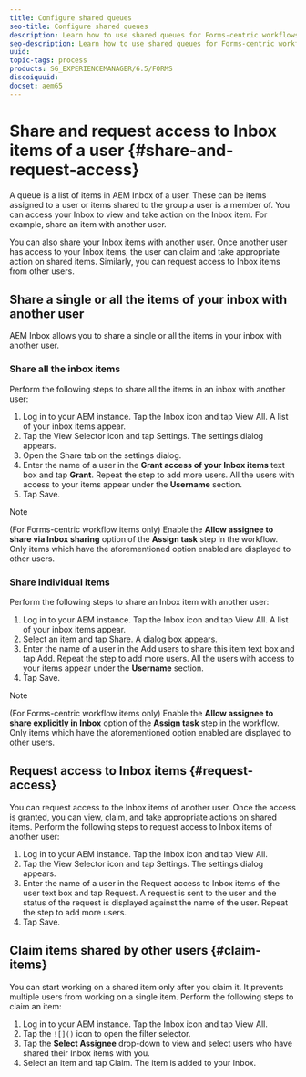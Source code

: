 ```yaml
---
title: Configure shared queues
seo-title: Configure shared queues
description: Learn how to use shared queues for Forms-centric workflows on AEM Forms on OSGi.
seo-description: Learn how to use shared queues for Forms-centric workflows on AEM Forms on OSGi.
uuid: 
topic-tags: process
products: SG_EXPERIENCEMANAGER/6.5/FORMS
discoiquuid: 
docset: aem65
---
```


# Share and request access to Inbox items of a user {#share-and-request-access}

A queue is a list of items in AEM Inbox of a user. These can be items assigned to a user or items shared to the group a user is a member of. You can access your Inbox to view and take action on the Inbox item. For example, share an item with another user. 

You can also share your Inbox items with another user. Once another user has access to your Inbox items, the user can claim and take appropriate action on shared items. Similarly, you can request access to Inbox items from other users.

## Share a single or all the items of your inbox with another user

AEM Inbox allows you to share a single or all the items in your inbox with another user.

### Share all the inbox items

Perform the following steps to share all the items in an inbox with another user:

1. Log in to your AEM instance. Tap the Inbox icon and tap View All. A list of your inbox items appear.
1. Tap the View Selector icon and tap Settings. The settings dialog appears.
1. Open the Share tab on the settings dialog.
1. Enter the name of a user in the **Grant access of your Inbox items** text box and tap **Grant**. Repeat the step to add more users. All the users with access to your items appear under the **Username** section.
1. Tap Save.

>[!NOTE]
>
> (For Forms-centric workflow items only) Enable the **Allow assignee to share via Inbox sharing** option of the **Assign task** step in the workflow. Only items which have the aforementioned option enabled are displayed to other users.

### Share individual items

Perform the following steps to share an Inbox item with another user:

1. Log in to your AEM instance. Tap the Inbox icon and tap View All. A list of your inbox items appear.
1. Select an item and tap Share. A dialog box appears.
1. Enter the name of a user in the Add users to share this item text box and tap Add. Repeat the step to add more users. All the users with access to your items appear under the **Username** section.
1. Tap Save.


>[!NOTE]
>
> (For Forms-centric workflow items only) Enable the **Allow assignee to share explicitly in Inbox** option of the **Assign task** step in the workflow. Only items which have the aforementioned option enabled are displayed to other users.

## Request access to Inbox items {#request-access}

You can request access to the Inbox items of another user. Once the access is granted, you can view, claim, and take appropriate actions on shared items. Perform the following steps to request access to Inbox items of another user:

1. Log in to your AEM instance. Tap the Inbox icon and tap View All.
1. Tap the View Selector icon and tap Settings. The settings dialog appears.
1. Enter the name of a user in the Request access to Inbox items of the user text box and tap Request. A request is sent to the user and the status of the request is displayed against the name of the user. Repeat the step to add more users.
1. Tap Save.

## Claim items shared by other users {#claim-items}

You can start working on a shared item only after you claim it. It prevents multiple users from working on a single item. Perform the following steps to claim an item:

1. Log in to your AEM instance. Tap the Inbox icon and tap View All.
1. Tap the `![]()` icon to open the filter selector.
1. Tap the **Select Assignee** drop-down to view and select users who have shared their Inbox items with you.
1. Select an item and tap Claim. The item is added to your Inbox.
